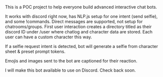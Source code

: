 This is a POC project to help everyone build advanced interactive chat bots.

It works with discord right now, has NLP.js setup for one intent (send selfie), and some !commands. 
Direct messages are supported, not setup for chatrooms/groups. 
First user interaction creates a directory titled as their discord ID under /user where chatlog and character data are stored. 
Each user can have a custom character this way.

If a selfie request intent is detected, bot will generate a selfie from character sheet & preset prompt tokens.

Emojis and images sent to the bot are captioned for their reaction.

I will make this bot available to use on Discord. Check back soon.
